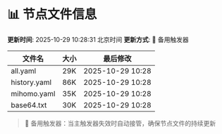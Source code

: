 # 📊 节点文件信息

**更新时间**: 2025-10-29 10:28:31 北京时间
**更新方式**: 🔄 备用触发器

| 文件名 | 大小 | 最后修改 |
|--------|------|----------|
| all.yaml | 29K | 2025-10-29 10:28 |
| history.yaml | 86K | 2025-10-29 10:28 |
| mihomo.yaml | 35K | 2025-10-29 10:28 |
| base64.txt | 30K | 2025-10-29 10:28 |

> 🔄 备用触发器：当主触发器失效时自动接管，确保节点文件的持续更新
